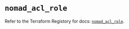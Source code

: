 # `nomad_acl_role`

Refer to the Terraform Registory for docs: [`nomad_acl_role`](https://www.terraform.io/docs/providers/nomad/r/acl_role).
